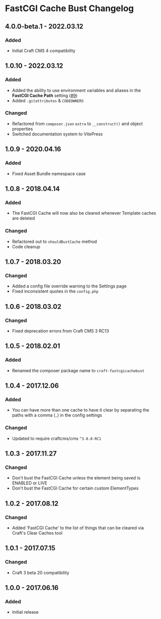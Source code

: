 # FastCGI Cache Bust Changelog

## 4.0.0-beta.1 - 2022.03.12

### Added

* Initial Craft CMS 4 compatibility

## 1.0.10 - 2022.03.12

### Added
* Added the ability to use environment variables and aliases in the **FastCGI Cache Path** setting ([#9](https://github.com/nystudio107/craft-fastcgicachebust/issues/9))
* Added `.gitattributes` & `CODEOWNERS`

### Changed

* Refactored from `composer.json` `extra` to `__construct()` and object properties
* Switched documentation system to VitePress

## 1.0.9 - 2020.04.16
### Added
* Fixed Asset Bundle namespace case

## 1.0.8 - 2018.04.14
### Added
* The FastCGI Cache will now also be cleared whenever Template caches are deleted

### Changed
* Refactored out to `shouldBustCache` method
* Code cleanup

## 1.0.7 - 2018.03.20
### Changed
* Added a config file override warning to the Settings page
* Fixed inconsistent quotes in the `config.php`

## 1.0.6 - 2018.03.02
### Changed
* Fixed deprecation errors from Craft CMS 3 RC13

## 1.0.5 - 2018.02.01
### Added
* Renamed the composer package name to `craft-fastcgicachebust`

## 1.0.4 - 2017.12.06
### Added
* You can have more than one cache to have it clear by separating the paths with a comma (`,`) in the config settings

### Changed
* Updated to require craftcms/cms `^3.0.0-RC1`

## 1.0.3 - 2017.11.27
### Changed
* Don't bust the FastCGI Cache unless the element being saved is ENABLED or LIVE
* Don't bust the FastCGI Cache for certain custom ElementTypes

## 1.0.2 - 2017.08.12
### Changed
* Added 'FastCGI Cache' to the list of things that can be cleared via Craft's Clear Caches tool

## 1.0.1 - 2017.07.15
### Changed
* Craft 3 beta 20 compatibility

## 1.0.0 - 2017.06.16
### Added
- Initial release
